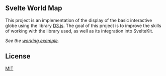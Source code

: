 ## Svelte World Map

This project is an implementation of the display of the basic interactive globe using the library [D3.js](https://d3js.org/).
The goal of this project is to improve the skills of working with the library used, as well as its integration into SvelteKit.

*See the [working example](https://bokettodev.github.io/svelte-world-map/).*

## License

[MIT](LICENSE.md)
